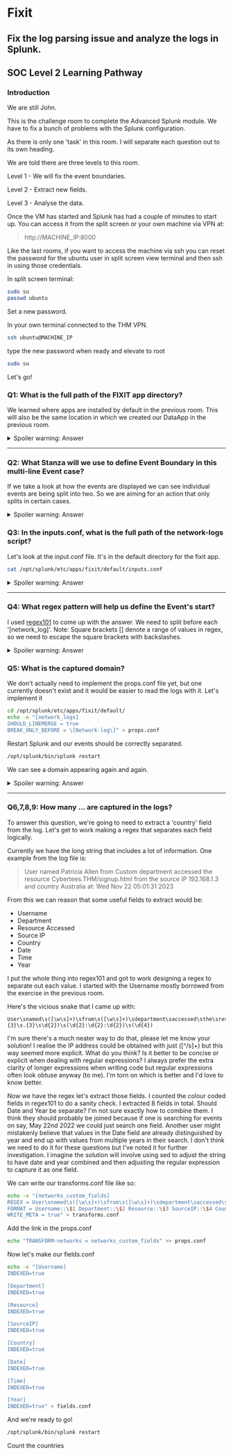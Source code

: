 # Fixit

## Fix the log parsing issue and analyze the logs in Splunk.

## SOC Level 2 Learning Pathway

### Introduction

We are still John.

This is the challenge room to complete the Advanced Splunk module. We have to fix a bunch of problems with the Splunk configuration. 

As there is only one 'task' in this room. I will separate each question out to its own heading.

We are told there are three levels to this room.

Level 1 - We will fix the event boundaries.

Level 2 - Extract new fields.

Level 3 - Analyse the data.

Once the VM has started and Splunk has had a couple of minutes to start up. You can access it from the split screen or your own machine via VPN at:

> http://MACHINE_IP:8000

Like the last rooms, if you want to access the machine via ssh you can reset the password for the ubuntu user in split screen view terminal and then ssh in using those credentials.

In split screen terminal:

```bash
sudo su
passwd ubuntu
```

Set a new password.

In your own terminal connected to the THM VPN.

```bash
ssh ubuntu@MACHINE_IP
```

type the new password when ready and elevate to root

```bash
sudo su
```

Let's go!

### Q1: What is the full path of the FIXIT app directory?

We learned where apps are installed by default in the previous room. This will also be the same location in which we created our DataApp in the previous room.  

<details>

  <summary>Spoiler warning: Answer</summary>
    
    /opt/splunk/etc/apps/fixit

</details>

---

### Q2: What Stanza will we use to define Event Boundary in this multi-line Event case?

If we take a look at how the events are displayed we can see individual events are being split into two. So we are aiming for an action that only splits in certain cases.

<details>

  <summary>Spoiler warning: Answer</summary>
    BREAK_ONLY_BEFORE

</details>

### Q3: In the inputs.conf, what is the full path of the network-logs script?

Let's look at the input.conf file. It's in the default directory for the fixit app.

```bash
cat /opt/splunk/etc/apps/fixit/default/inputs.conf
```

<details>

  <summary>Spoiler warning: Answer</summary>
    /opt/splunk/etc/apps/fixit/bin/network-logs
</details>

---

### Q4: What regex pattern will help us define the Event's start?

I used [regex101](http://regex101.com) to come up with the answer. We need to split before each '[network_log]'. Note: Square brackets [] denote a range of values in regex, so we need to escape the square brackets with backslashes.

<details>
  <summary>Spoiler warning: Answer</summary>
    \[Network-log\]
</details>

### Q5: What is the captured domain?

We don't actually need to implement the props.conf file yet, but one currently doesn't exist and it would be easier to read the logs with it. Let's implement it

```bash
cd /opt/splunk/etc/apps/fixit/default/  
echo -e "[network_logs]
SHOULD_LINEMERGE = true
BREAK_ONLY_BEFORE = \[Network-log\]" > props.conf
```

Restart Splunk and our events should be correctly separated.

```bash
/opt/splunk/bin/splunk restart
```

We can see a domain appearing again and again.

<details>
  <summary>Spoiler warning: Answer</summary>
    Cybertees.THM
</details>

---

### Q6,7,8,9: How many ... are captured in the logs?

To answer this question, we're going to need to extract a 'country' field from the log. Let's get to work making a regex that separates each field logically.

Currently we have the long string that includes a lot of information. One example from the log file is:

> User named Patricia Allen from Custom department accessed the resource Cybertees.THM/signup.html from the source IP 192.168.1.3 and country Australia at: Wed Nov 22 05:01:31 2023

From this we can reason that some useful fields to extract would be:
- Username 
- Department
- Resource Accessed
- Source IP
- Country
- Date
- Time
- Year

I put the whole thing into regex101 and got to work designing a regex to separate out each value. I started with the Username mostly borrowed from the exercise in the previous room.

Here's the vicious snake that I came up with:

```regex
User\snamed\s([\w\s]+)\sfrom\s([\w\s]+)\sdepartment\saccessed\sthe\sresource\s([^\s]+)\sfrom\sthe\ssource\sIP\s([\d{1,3}.\d{1,3}.\d{1,3}.\d{1,3}]+)\sand\scountry\s\n([\w\s]+)\sat:\s(.{3}\s.{3}\s\d{2})\s(\d{2}:\d{2}:\d{2})\s(\d{4})
```

I'm sure there's a much neater way to do that, please let me know your solution! I realise the IP address could be obtained with just ([^/s]+) but this way seemed more explicit. What do you think? Is it better to be concise or explicit when dealing with regular expressions? I always prefer the extra clarity of longer expressions when writing code but regular expressions often look obtuse anyway (to me). I'm torn on which is better and I'd love to know better.

Now we have the regex let's extract those fields. I counted the colour coded fields in regex101 to do a sanity check. I extracted 8 fields in total. Should Date and Year be separate? I'm not sure exactly how to combine them. I think they should probably be joined because if one is searching for events on say, May 22nd 2022 we could just search one field. Another user might mistakenly believe that values in the Date field are already distinguished by year and end up with values from multiple years in their search. I don't think we need to do it for these questions but I've noted it for further investigation. I imagine the solution will involve using sed to adjust the string to have date and year combined and then adjusting the regular expression to capture it as one field.

We can write our transforms.conf file like so:

```bash
echo -e "[networks_custom_fields]
REGEX = User\snamed\s([\w\s]+)\sfrom\s([\w\s]+)\sdepartment\saccessed\sthe\sresource\s([^\s]+)\sfrom\sthe\ssource\sIP\s([\d{1,3}.\d{1,3}.\d{1,3}.\d{1,3}]+)\sand\scountry\s\n([\w\s]+)\sat:\s(.{3}\s.{3}\s\d{2})\s(\d{2}:\d{2}:\d{2})\s(\d{4})
FORMAT = Username::\$1 Department::\$2 Resource::\$3 SourceIP::\$4 Country::\$5 Date::\$6 Time::\$7  Year::\$8
WRITE_META = true" > transforms.conf
```

Add the link in the props.conf

```bash
echo "TRANSFORM-networks = networks_custom_fields" >> props.conf
```

Now let's make our fields.conf
```bash
echo -e "[Username]
INDEXED=true

[Department]
INDEXED=true

[Resource]
INDEXED=true

[SourceIP]
INDEXED=true

[Country]
INDEXED=true

[Date]
INDEXED=true

[Time]
INDEXED=true

[Year]
INDEXED=true" > fields.conf 
```

And we're ready to go!

```bash
/opt/splunk/bin/splunk restart
```
Count the countries
